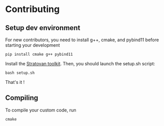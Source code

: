 
# Contributing

## Setup dev environment

For new contributors, you need to install g++, cmake, and pybind11 before starting your development

```
pip install cmake g++ pybind11
```

Install the [Stratovan toolkit](https://www.stratovan.com/products/dicos-toolkit).
Then, you should launch the setup.sh script:
 
```
bash setup.sh
```

That's it !

## Compiling

To compile your custom code, run

```
cmake
```